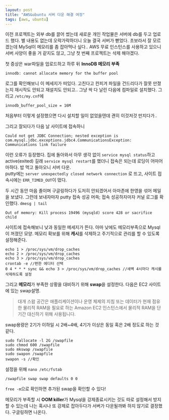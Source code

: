 ```yaml
---
layout: post
title: "AWS&ubuntu 서버 다운 해결 여정"
tags: [aws, ubuntu]
---
```


이전 프로젝트는 외부 db를 끌어 썼는데 새로운 개인 작업물은 서버에 db를 두고 업로드 했다. 별 내용도 없는데 오락가락하더니 오늘 결국 서버가 뻗었다. 초보라서 잘 모르겠는데 MySql이 메모리를 좀 잡아먹나 싶다.. AWS 무료 인스턴스를 사용하고 있으니 서버 사양이 좋을 거 같지도 않고, 그냥 첫 번째 프로젝트는 삭제 해야겠다.  

첫 증상은 war파일을 업로드하고 하루 뒤 **InnoDB 메모리 부족**  
```
innodb: cannot allocate memory for the buffer pool
```
로그를 확인해보니 이 메세지가 떠있다. 고친다고 컨피겨 파일을 건드리다가 잘못 만졌는지 재시작도 안되고 재설치도 안되고.. 그냥 싹 다 날린 다음에 컴파일로 설치했다. 그리고 `/etc/my.cnf`에  
```
innodb_buffer_pool_size = 16M
```
처음부터 이렇게 설정했으면 다시 설치할 일이 없었을텐데 괜히 이것저것 만지다가..  

그리고 잘되다가 다음 날 사이트에 접속하니  
```
Could not get JDBC Connection; nested exception is com.mysql.jdbc.exceptions.jdbc4.CommunicationsException: Communications link failure
```
이런 오류가 등장했다. 집에 돌아와서 아무 생각 없이 `service mysql status`하고 active(exited) 길래 `service mysql restart`를 했더니 접속은 되는데 로딩이 어마어마하다. 밥 먹고 돌아오니 서버 다운.  
putty에는 `server unexpectedly closed network connection` 로 뜨고, 사이트 접속시에는 `ERR_TIMED_OUT`이 떴다.  


두 시간 동안 마음 졸이며 구글링하다가 도저히 안되겠어서 아마존에 한영을 섞어 메일을 보냈다. 그런데 보내자마자 putty 접속 성공 머쓱; 접속 성공하자마자 커널 로그를 확인했다. `dmesg | tail`  
```
Out of memory: Kill process 19496 (mysqld) score 428 or sacrifice child
```
사이트에 접속해보니 낮과 동일한 메세지가 뜬다. 아마 낮에도 메모리부족으로 Mysql이 꺼졌던 모양. 메모리 확보를 위해 **캐시**를 삭제하고 주기적으로 관리를 할 수 있도록 설정해준다.  
```
echo 1 > /proc/sys/vm/drop_caches
echo 2 > /proc/sys/vm/drop_caches
echo 3 > /proc/sys/vm/drop_caches
crontab -e //편한 에디터 선택
0 4 * * * sync && echo 3 > /proc/sys/vm/drop_caches //새벽 4시마다 캐시를 삭제하도록 설정
```

그리고 **메모리**가 부족한 상황을 대비하기 위해 **swap**을 설정한다. 다음은 EC2 사이트에 있는 swap설명.  
>대개 스왑 공간은 애플리케이션이나 운영 체제의 지침 또는 데이터가 현재 점유한 물리적 RAM을 필요로 하는 Amazon EC2 인스턴스에서 물리적 RAM을 단기간 대신하기 위해 사용됩니다.

swap용량은 2기가 이하일 시 2배~4배, 4기가 이상은 동일 혹은 2배 정도로 하는 것 같다.  

```
sudo fallocate -l 2G /swapfile
sudo chmod 600 /swapfile
sudo mkswap /swapfile
sudo swapon /swapfile
swapon -s //확인
```
설정을 위해 `nano /etc/fstab`  
```
/swapfile swap swap defaults 0 0
```
`free -m`으로 확인하면 추가된 swap을 확인할 수 있다!  

메모리가 부족할 시 **OOM killer**가 Mysql을 강제종료시키는 것도 따로 설정해서 방지할 수 있는데 나는 혹시나 또 강제로 잡아두다가 서버가 다운될까봐 하지 않기로 결정했다. 구글링하면 나온다.
